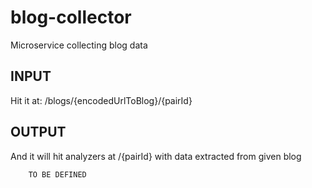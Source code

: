 blog-collector
=================

Microservice collecting blog data

INPUT
-----------------

Hit it at: /blogs/{encodedUrlToBlog}/{pairId}

OUTPUT
-----------------

And it will hit analyzers at /{pairId} with data extracted from given blog

```
    TO BE DEFINED

```
